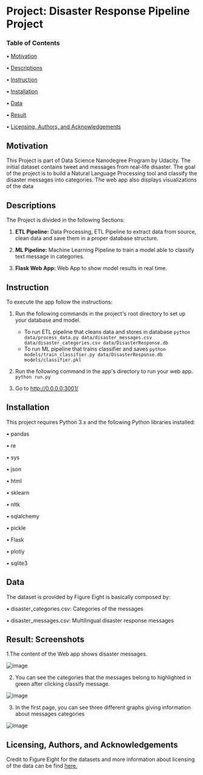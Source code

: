 # Project:  Disaster Response Pipeline Project

### Table of Contents
•	[Motivation](#Motivation)

•	[Descriptions](#Description)

•	[Instruction](#Instruction)

•	[Installation](#Installation)

•	[Data](#Data)

•	[Result](#Result)

•	[Licensing, Authors, and Acknowledgements](#Licensing)

## Motivation <a name="Motivation"></a>

This Project is part of Data Science Nanodegree Program by Udacity. The initial dataset contains tweet and messages from real-life disaster. The goal of the project is to build a Natural Language Processing tool and classify the disaster messages into categories. The web app also displays visualizations of the data

## Descriptions <a name="Descriptions"></a>
The Project is divided in the following Sections:

1.	**ETL Pipeline:**  Data Processing, ETL Pipeline to extract data from source, clean data and save them in a proper database structure.

2.	**ML Pipeline:**  Machine Learning Pipeline to train a model able to classify text message in categories.

3.	**Flask Web App:**  Web App to show model results in real time.

## Instruction <a name="Instruction"></a>

To execute the app follow the instructions:
1. Run the following commands in the project's root directory to set up your database and model.

    - To run ETL pipeline that cleans data and stores in database
        `python data/process_data.py data/disaster_messages.csv data/disaster_categories.csv data/DisasterResponse.db`
    - To run ML pipeline that trains classifier and saves
        `python models/train_classifier.py data/DisasterResponse.db models/classifier.pkl`

2. Run the following command in the app's directory to run your web app.
    `python run.py`

3. Go to http://0.0.0.0:3001/



## Installation <a name="Installation"></a>

This project requires Python 3.x and the following Python libraries installed:

•	pandas

•	re

•	sys

•	json

•	html

•	sklearn

•	nltk

•	sqlalchemy

•	pickle

•	Flask

•	plotly

•	sqlite3


## Data <a name="Data"></a>

The dataset is provided by Figure Eight is basically composed by:

•	disaster_categories.csv: Categories of the messages

•	disaster_messages.csv: Multilingual disaster response messages


## Result: Screenshots <a name="Result: Screenshots"></a>

1.The content of the Web app shows disaster messages.

![image](https://user-images.githubusercontent.com/59744578/115153223-6fd96e80-a03a-11eb-8be4-a189cbc13042.png)

2.	You can see the categories that the messages belong to highlighted  in green after clicking classify message.

![image](https://user-images.githubusercontent.com/59744578/115153584-66510600-a03c-11eb-8b8e-a814d3a4c717.png)

3.	In the first page, you can see three different graphs giving information about messages categories

![image](https://user-images.githubusercontent.com/59744578/115153594-749f2200-a03c-11eb-9eec-dc601252261d.png)

## Licensing, Authors, and Acknowledgements
Credit to Figure Eight for the datasets and more information about licensing of the data can be find [here.](https://appen.com/open-source-datasets/)


